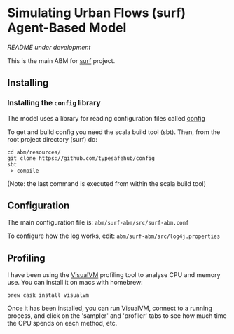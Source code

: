 # Simulating Urban Flows (surf) Agent-Based Model

_README under development_

This is the main ABM for [surf](http://surf.leeds.ac.uk/) project.

## Installing 

### Installing the `config` library

The model uses a library for reading configuration files called [config](https://github.com/typesafehub/config)

To get and build config you need the scala build tool (sbt). Then, from the root project directory (surf) do:

```
cd abm/resources/
git clone https://github.com/typesafehub/config
sbt
 > compile
```

(Note: the last command is executed from within the scala build tool)

## Configuration

The main configuration file is:  `abm/surf-abm/src/surf-abm.conf`

To configure how the log works, edit: `abm/surf-abm/src/log4j.properties`

## Profiling

I have been using the [VisualVM](http://visualvm.java.net/) profiling tool to analyse CPU and memory use. You can install it on macs with homebrew:

```
brew cask install visualvm
```

Once it has been installed, you can run VisualVM, connect to a running process, and click on the 'sampler' and 'profiler' tabs to see how much time the CPU spends on each method, etc.
